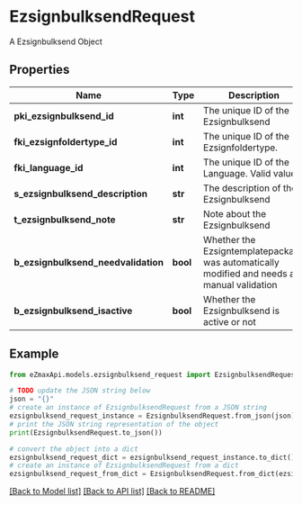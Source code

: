 # EzsignbulksendRequest

A Ezsignbulksend Object

## Properties

Name | Type | Description | Notes
------------ | ------------- | ------------- | -------------
**pki_ezsignbulksend_id** | **int** | The unique ID of the Ezsignbulksend | [optional] 
**fki_ezsignfoldertype_id** | **int** | The unique ID of the Ezsignfoldertype. | 
**fki_language_id** | **int** | The unique ID of the Language.  Valid values:  |Value|Description| |-|-| |1|French| |2|English| | 
**s_ezsignbulksend_description** | **str** | The description of the Ezsignbulksend | 
**t_ezsignbulksend_note** | **str** | Note about the Ezsignbulksend | 
**b_ezsignbulksend_needvalidation** | **bool** | Whether the Ezsigntemplatepackage was automatically modified and needs a manual validation | 
**b_ezsignbulksend_isactive** | **bool** | Whether the Ezsignbulksend is active or not | 

## Example

```python
from eZmaxApi.models.ezsignbulksend_request import EzsignbulksendRequest

# TODO update the JSON string below
json = "{}"
# create an instance of EzsignbulksendRequest from a JSON string
ezsignbulksend_request_instance = EzsignbulksendRequest.from_json(json)
# print the JSON string representation of the object
print(EzsignbulksendRequest.to_json())

# convert the object into a dict
ezsignbulksend_request_dict = ezsignbulksend_request_instance.to_dict()
# create an instance of EzsignbulksendRequest from a dict
ezsignbulksend_request_from_dict = EzsignbulksendRequest.from_dict(ezsignbulksend_request_dict)
```
[[Back to Model list]](../README.md#documentation-for-models) [[Back to API list]](../README.md#documentation-for-api-endpoints) [[Back to README]](../README.md)


